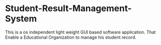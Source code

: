 # Student-Result-Management-System
This is a os independent light weight GUI based software application. That Enable a Educational Organization to manage his student record.
